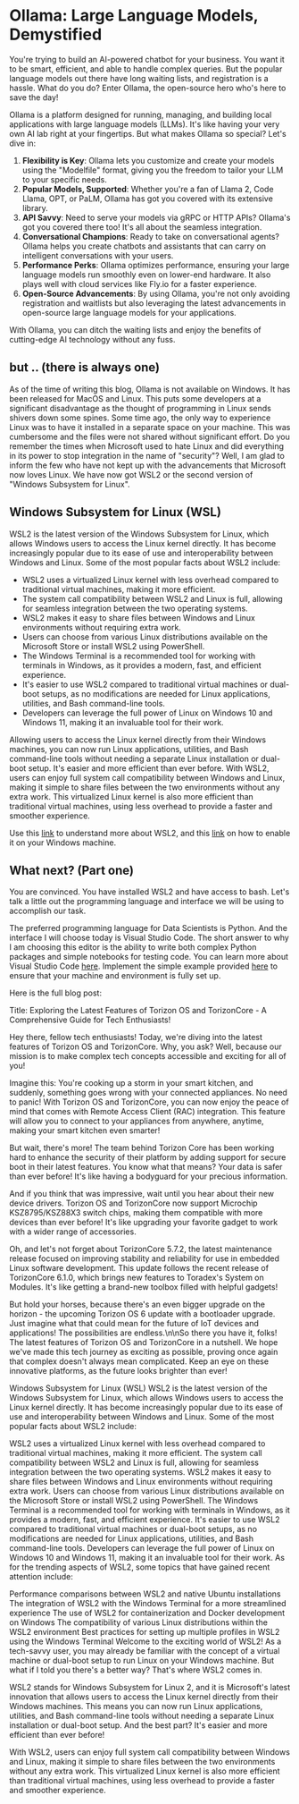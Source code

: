 # Ollama: Large Language Models, Demystified
You're trying to build an AI-powered chatbot for your business. You want it to be smart, efficient, and able to handle complex queries. But the popular language models out there have long waiting lists, and registration is a hassle. What do you do? Enter Ollama, the open-source hero who's here to save the day!

Ollama is a platform designed for running, managing, and building local applications with large language models (LLMs). It's like having your very own AI lab right at your fingertips. But what makes Ollama so special? Let's dive in:

1. **Flexibility is Key**: Ollama lets you customize and create your models using the "Modelfile" format, giving you the freedom to tailor your LLM to your specific needs.
2. **Popular Models, Supported**: Whether you're a fan of Llama 2, Code Llama, OPT, or PaLM, Ollama has got you covered with its extensive library.
3. **API Savvy**: Need to serve your models via gRPC or HTTP APIs? Ollama's got you covered there too! It's all about the seamless integration.
4. **Conversational Champions**: Ready to take on conversational agents? Ollama helps you create chatbots and assistants that can carry on intelligent conversations with your users.
5. **Performance Perks**: Ollama optimizes performance, ensuring your large language models run smoothly even on lower-end hardware. It also plays well with cloud services like Fly.io for a faster experience.
6. **Open-Source Advancements**: By using Ollama, you're not only avoiding registration and waitlists but also leveraging the latest advancements in open-source large language models for your applications.

With Ollama, you can ditch the waiting lists and enjoy the benefits of cutting-edge AI technology without any fuss.

## but .. (there is always one)
As of the time of writing this blog, Ollama is not available on Windows. It has been released for MacOS and Linux. This puts some developers at a significant disadvantage as the thought of programming in Linux sends shivers down some spines. Some time ago, the only way to experience Linux was to have it installed in a separate space on your machine. This was cumbersome and the files were not shared without significant effort. Do you remember the times when Microsoft used to hate Linux and did everything in its power to stop integration in the name of "security"? Well, I am glad to inform the few who have not kept up with the advancements that Microsoft now loves Linux. We have now got WSL2 or the second version of "Windows Subsystem for Linux".

## Windows Subsystem for Linux (WSL)
WSL2 is the latest version of the Windows Subsystem for Linux, which allows Windows users to access the Linux kernel directly. It has become increasingly popular due to its ease of use and interoperability between Windows and Linux. Some of the most popular facts about WSL2 include:

  - WSL2 uses a virtualized Linux kernel with less overhead compared to traditional virtual machines, making it more efficient.
  - The system call compatibility between WSL2 and Linux is full, allowing for seamless integration between the two operating systems.
  - WSL2 makes it easy to share files between Windows and Linux environments without requiring extra work.
  - Users can choose from various Linux distributions available on the Microsoft Store or install WSL2 using PowerShell.
  - The Windows Terminal is a recommended tool for working with terminals in Windows, as it provides a modern, fast, and efficient experience.
  - It's easier to use WSL2 compared to traditional virtual machines or dual-boot setups, as no modifications are needed for Linux applications, utilities, and Bash command-line tools.
  - Developers can leverage the full power of Linux on Windows 10 and Windows 11, making it an invaluable tool for their work.

Allowing users to access the Linux kernel directly from their Windows machines, you can now run Linux applications, utilities, and Bash command-line tools without needing a separate Linux installation or dual-boot setup. It's easier and more efficient than ever before. With WSL2, users can enjoy full system call compatibility between Windows and Linux, making it simple to share files between the two environments without any extra work. This virtualized Linux kernel is also more efficient than traditional virtual machines, using less overhead to provide a faster and smoother experience.

Use this [link](https://learn.microsoft.com/en-us/windows/wsl/about) to understand more about WSL2, and this [link](https://learn.microsoft.com/en-us/windows/wsl/install) on how to enable it on your Windows machine. 

## What next? (Part one)
You are convinced. You have installed WSL2 and have access to bash. Let's talk a little out the programming language and interface we will be using to accomplish our task.

The preferred programming language for Data Scientists is Python. And the interface I will choose today is Visual Studio Code. The short answer to why I am choosing this editor is the ability to write both complex Python packages and simple notebooks for testing code. You can learn more about Visual Studio Code [here](https://code.visualstudio.com/docs). Implement the simple example provided [here](https://code.visualstudio.com/docs/python/python-tutorial) to ensure that your machine and environment is fully set up. 




















Here is the full blog post:

Title: Exploring the Latest Features of Torizon OS and TorizonCore - A Comprehensive Guide for Tech Enthusiasts!

Hey there, fellow tech enthusiasts! Today, we're diving into the latest features of Torizon OS and TorizonCore. Why, you ask? Well, because our mission is to make complex tech concepts accessible and exciting for all of you!

Imagine this: You're cooking up a storm in your smart kitchen, and suddenly, something goes wrong with your connected appliances. No need to panic! With Torizon OS and TorizonCore, you can now enjoy the peace of mind that comes with Remote Access Client (RAC) integration. This feature will allow you to connect to your appliances from anywhere, anytime, making your smart kitchen even smarter!

But wait, there's more! The team behind Torizon Core has been working hard to enhance the security of their platform by adding support for secure boot in their latest features. You know what that means? Your data is safer than ever before! It's like having a bodyguard for your precious information.

And if you think that was impressive, wait until you hear about their new device drivers. Torizon OS and TorizonCore now support Microchip KSZ8795/KSZ88X3 switch chips, making them compatible with more devices than ever before! It's like upgrading your favorite gadget to work with a wider range of accessories.

Oh, and let's not forget about TorizonCore 5.7.2, the latest maintenance release focused on improving stability and reliability for use in embedded Linux software development. This update follows the recent release of TorizonCore 6.1.0, which brings new features to Toradex's System on Modules. It's like getting a brand-new toolbox filled with helpful gadgets!

But hold your horses, because there's an even bigger upgrade on the horizon - the upcoming Torizon OS 6 update with a bootloader upgrade. Just imagine what that could mean for the future of IoT devices and applications! The possibilities are endless.\n\nSo there you have it, folks! The latest features of Torizon OS and TorizonCore in a nutshell. We hope we've made this tech journey as exciting as possible, proving once again that complex doesn't always mean complicated. Keep an eye on these innovative platforms, as the future looks brighter than ever!

Windows Subsystem for Linux (WSL)
WSL2 is the latest version of the Windows Subsystem for Linux, which allows Windows users to access the Linux kernel directly. It has become increasingly popular due to its ease of use and interoperability between Windows and Linux. Some of the most popular facts about WSL2 include:

WSL2 uses a virtualized Linux kernel with less overhead compared to traditional virtual machines, making it more efficient.
The system call compatibility between WSL2 and Linux is full, allowing for seamless integration between the two operating systems.
WSL2 makes it easy to share files between Windows and Linux environments without requiring extra work.
Users can choose from various Linux distributions available on the Microsoft Store or install WSL2 using PowerShell.
The Windows Terminal is a recommended tool for working with terminals in Windows, as it provides a modern, fast, and efficient experience.
It's easier to use WSL2 compared to traditional virtual machines or dual-boot setups, as no modifications are needed for Linux applications, utilities, and Bash command-line tools.
Developers can leverage the full power of Linux on Windows 10 and Windows 11, making it an invaluable tool for their work.
As for the trending aspects of WSL2, some topics that have gained recent attention include:

Performance comparisons between WSL2 and native Ubuntu installations
The integration of WSL2 with the Windows Terminal for a more streamlined experience
The use of WSL2 for containerization and Docker development on Windows
The compatibility of various Linux distributions within the WSL2 environment
Best practices for setting up multiple profiles in WSL2 using the Windows Terminal
Welcome to the exciting world of WSL2! As a tech-savvy user, you may already be familiar with the concept of a virtual machine or dual-boot setup to run Linux on your Windows machine. But what if I told you there's a better way? That's where WSL2 comes in.

WSL2 stands for Windows Subsystem for Linux 2, and it is Microsoft's latest innovation that allows users to access the Linux kernel directly from their Windows machines. This means you can now run Linux applications, utilities, and Bash command-line tools without needing a separate Linux installation or dual-boot setup. And the best part? It's easier and more efficient than ever before!

With WSL2, users can enjoy full system call compatibility between Windows and Linux, making it simple to share files between the two environments without any extra work. This virtualized Linux kernel is also more efficient than traditional virtual machines, using less overhead to provide a faster and smoother experience.
